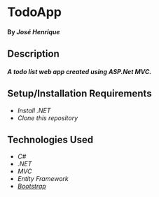 # TodoApp
#### By _José Henrique_

## Description
#### _A todo list web app created using ASP.Net MVC._


## Setup/Installation Requirements
* _Install .NET_
* _Clone this repository_

## Technologies Used
* _C#_
* _.NET_
* _MVC_
* _Entity Framework_
* _[Bootstrap](http://getbootstrap.com/getting-started/)_


